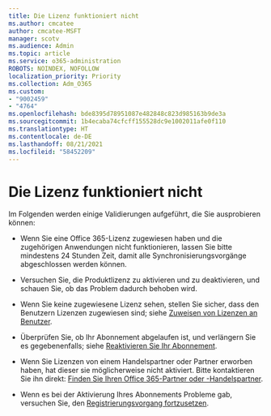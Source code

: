 ```yaml
---
title: Die Lizenz funktioniert nicht
ms.author: cmcatee
author: cmcatee-MSFT
manager: scotv
ms.audience: Admin
ms.topic: article
ms.service: o365-administration
ROBOTS: NOINDEX, NOFOLLOW
localization_priority: Priority
ms.collection: Adm_O365
ms.custom:
- "9002459"
- "4764"
ms.openlocfilehash: bde8395d78951087e482848c823d985163b9de3a
ms.sourcegitcommit: 1b4ecaba74cfcff155528dc9e1002011afe0f110
ms.translationtype: HT
ms.contentlocale: de-DE
ms.lasthandoff: 08/21/2021
ms.locfileid: "58452209"
---
```

# <a name="license-not-working"></a>Die Lizenz funktioniert nicht

Im Folgenden werden einige Validierungen aufgeführt, die Sie ausprobieren können:

- Wenn Sie eine Office 365-Lizenz zugewiesen haben und die zugehörigen Anwendungen nicht funktionieren, lassen Sie bitte mindestens 24 Stunden Zeit, damit alle Synchronisierungsvorgänge abgeschlossen werden können. 

- Versuchen Sie, die Produktlizenz zu aktivieren und zu deaktivieren, und schauen Sie, ob das Problem dadurch behoben wird. 

- Wenn Sie keine zugewiesene Lizenz sehen, stellen Sie sicher, dass den Benutzern Lizenzen zugewiesen sind; siehe [Zuweisen von Lizenzen an Benutzer](https://docs.microsoft.com/microsoft-365/admin/manage/assign-licenses-to-users?view=o365-worldwide).

- Überprüfen Sie, ob Ihr Abonnement abgelaufen ist, und verlängern Sie es gegebenenfalls; siehe [Reaktivieren Sie Ihr Abonnement](https://docs.microsoft.com/alchemyinsights/reactivate-your-subscription). 

- Wenn Sie Lizenzen von einem Handelspartner oder Partner erworben haben, hat dieser sie möglicherweise nicht aktiviert. Bitte kontaktieren Sie ihn direkt: [Finden Sie Ihren Office 365-Partner oder -Handelspartner](https://docs.microsoft.com//microsoft-365/admin/manage/find-your-partner-or-reseller).

- Wenn es bei der Aktivierung Ihres Abonnements Probleme gab, versuchen Sie, den [Registrierungsvorgang fortzusetzen](https://go.microsoft.com/fwlink/?linkid=2126800).
